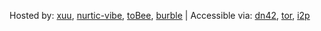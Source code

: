 Hosted by: [xuu](mailto:xuu@sour.is), [nurtic-vibe](mailto:nurtic-vibe@grmml.net), [toBee](mailto:tom@xcv.vc), [burble](mailto:dn42@burble.com) | Accessible via: [dn42](http://wiki.dn42), [tor](http://jsptropkiix3ki5u.onion), [i2p](http://beb6v2i4jevo72vvnx6segsk4zv3pu3prbwcfuta3bzrcv7boy2q.b32.i2p/)